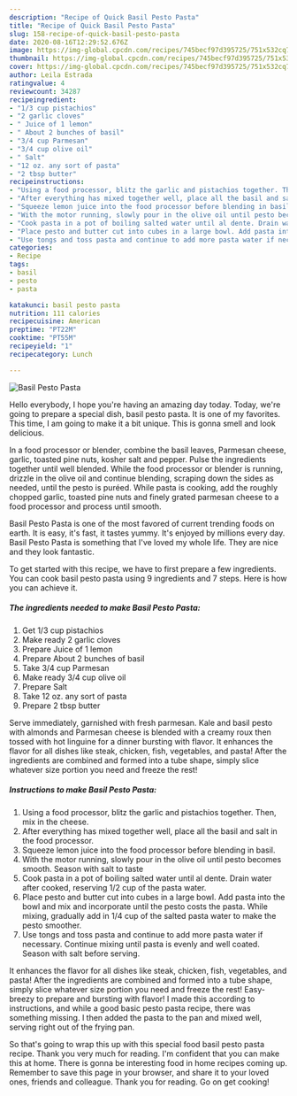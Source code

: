 ```yaml
---
description: "Recipe of Quick Basil Pesto Pasta"
title: "Recipe of Quick Basil Pesto Pasta"
slug: 158-recipe-of-quick-basil-pesto-pasta
date: 2020-08-16T12:29:52.676Z
image: https://img-global.cpcdn.com/recipes/745becf97d395725/751x532cq70/basil-pesto-pasta-recipe-main-photo.jpg
thumbnail: https://img-global.cpcdn.com/recipes/745becf97d395725/751x532cq70/basil-pesto-pasta-recipe-main-photo.jpg
cover: https://img-global.cpcdn.com/recipes/745becf97d395725/751x532cq70/basil-pesto-pasta-recipe-main-photo.jpg
author: Leila Estrada
ratingvalue: 4
reviewcount: 34287
recipeingredient:
- "1/3 cup pistachios"
- "2 garlic cloves"
- " Juice of 1 lemon"
- " About 2 bunches of basil"
- "3/4 cup Parmesan"
- "3/4 cup olive oil"
- " Salt"
- "12 oz. any sort of pasta"
- "2 tbsp butter"
recipeinstructions:
- "Using a food processor, blitz the garlic and pistachios together. Then, mix in the cheese."
- "After everything has mixed together well, place all the basil and salt in the food processor."
- "Squeeze lemon juice into the food processor before blending in basil."
- "With the motor running, slowly pour in the olive oil until pesto becomes smooth. Season with salt to taste"
- "Cook pasta in a pot of boiling salted water until al dente. Drain water after cooked, reserving 1/2 cup of the pasta water."
- "Place pesto and butter cut into cubes in a large bowl. Add pasta into the bowl and mix and incorporate until the pesto costs the pasta. While mixing, gradually add in 1/4 cup of the salted pasta water to make the pesto smoother."
- "Use tongs and toss pasta and continue to add more pasta water if necessary. Continue mixing until pasta is evenly and well coated. Season with salt before serving."
categories:
- Recipe
tags:
- basil
- pesto
- pasta

katakunci: basil pesto pasta 
nutrition: 111 calories
recipecuisine: American
preptime: "PT22M"
cooktime: "PT55M"
recipeyield: "1"
recipecategory: Lunch

---
```



![Basil Pesto Pasta](https://img-global.cpcdn.com/recipes/745becf97d395725/751x532cq70/basil-pesto-pasta-recipe-main-photo.jpg)

Hello everybody, I hope you're having an amazing day today. Today, we're going to prepare a special dish, basil pesto pasta. It is one of my favorites. This time, I am going to make it a bit unique. This is gonna smell and look delicious.

In a food processor or blender, combine the basil leaves, Parmesan cheese, garlic, toasted pine nuts, kosher salt and pepper. Pulse the ingredients together until well blended. While the food processor or blender is running, drizzle in the olive oil and continue blending, scraping down the sides as needed, until the pesto is puréed. While pasta is cooking, add the roughly chopped garlic, toasted pine nuts and finely grated parmesan cheese to a food processor and process until smooth.

Basil Pesto Pasta is one of the most favored of current trending foods on earth. It is easy, it's fast, it tastes yummy. It's enjoyed by millions every day. Basil Pesto Pasta is something that I've loved my whole life. They are nice and they look fantastic.


To get started with this recipe, we have to first prepare a few ingredients. You can cook basil pesto pasta using 9 ingredients and 7 steps. Here is how you can achieve it.

<!--inarticleads1-->

##### The ingredients needed to make Basil Pesto Pasta:

1. Get 1/3 cup pistachios
1. Make ready 2 garlic cloves
1. Prepare  Juice of 1 lemon
1. Prepare  About 2 bunches of basil
1. Take 3/4 cup Parmesan
1. Make ready 3/4 cup olive oil
1. Prepare  Salt
1. Take 12 oz. any sort of pasta
1. Prepare 2 tbsp butter


Serve immediately, garnished with fresh parmesan. Kale and basil pesto with almonds and Parmesan cheese is blended with a creamy roux then tossed with hot linguine for a dinner bursting with flavor. It enhances the flavor for all dishes like steak, chicken, fish, vegetables, and pasta! After the ingredients are combined and formed into a tube shape, simply slice whatever size portion you need and freeze the rest! 

<!--inarticleads2-->

##### Instructions to make Basil Pesto Pasta:

1. Using a food processor, blitz the garlic and pistachios together. Then, mix in the cheese.
1. After everything has mixed together well, place all the basil and salt in the food processor.
1. Squeeze lemon juice into the food processor before blending in basil.
1. With the motor running, slowly pour in the olive oil until pesto becomes smooth. Season with salt to taste
1. Cook pasta in a pot of boiling salted water until al dente. Drain water after cooked, reserving 1/2 cup of the pasta water.
1. Place pesto and butter cut into cubes in a large bowl. Add pasta into the bowl and mix and incorporate until the pesto costs the pasta. While mixing, gradually add in 1/4 cup of the salted pasta water to make the pesto smoother.
1. Use tongs and toss pasta and continue to add more pasta water if necessary. Continue mixing until pasta is evenly and well coated. Season with salt before serving.


It enhances the flavor for all dishes like steak, chicken, fish, vegetables, and pasta! After the ingredients are combined and formed into a tube shape, simply slice whatever size portion you need and freeze the rest! Easy-breezy to prepare and bursting with flavor! I made this according to instructions, and while a good basic pesto pasta recipe, there was something missing. I then added the pasta to the pan and mixed well, serving right out of the frying pan. 

So that's going to wrap this up with this special food basil pesto pasta recipe. Thank you very much for reading. I'm confident that you can make this at home. There is gonna be interesting food in home recipes coming up. Remember to save this page in your browser, and share it to your loved ones, friends and colleague. Thank you for reading. Go on get cooking!
